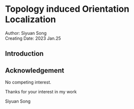# Topology induced Orientation Localization  
Author: Siyuan Song  
Creating Date: 2023 Jan.25
## Introduction



## Acknowledgement
No competing interest.

Thanks for your interest in my work

Siyuan Song
